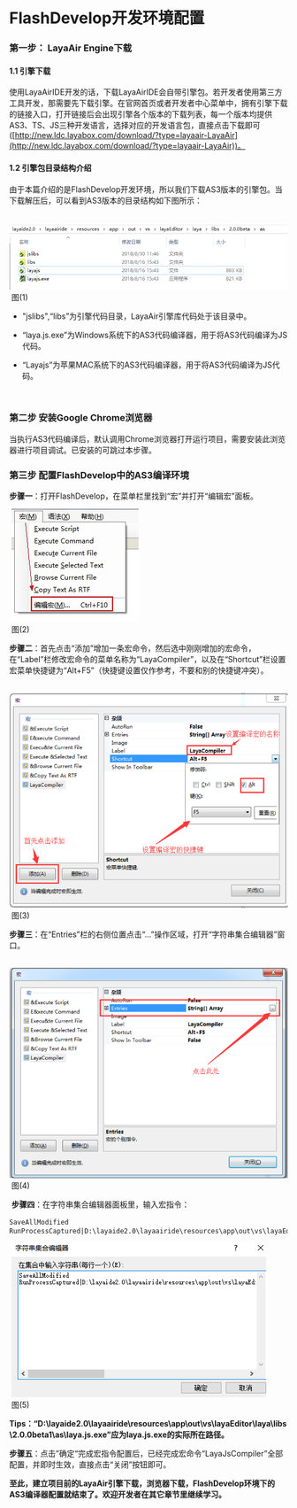 # FlashDevelop开发环境配置

### 第一步： LayaAir Engine下载

#### 1.1 引擎下载

​     使用LayaAirIDE开发的话，下载LayaAirIDE会自带引擎包。若开发者使用第三方工具开发，那需要先下载引擎。在官网首页或者开发者中心菜单中，拥有引擎下载的链接入口，打开链接后会出现引擎各个版本的下载列表，每一个版本均提供AS3、TS、JS三种开发语言，选择对应的开发语言包，直接点击下载即可([http://new.ldc.layabox.com/download/?type=layaair-LayaAir](http://new.ldc.layabox.com/download/?type=layaair-LayaAir))。 

####  1.2 引擎包目录结构介绍 

由于本篇介绍的是FlashDevelop开发环境，所以我们下载AS3版本的引擎包。当下载解压后，可以看到AS3版本的目录结构如下图所示：

​    ![图片1.jpg](img/1.png)<br/>
​  图(1)

- "jslibs",“libs”为引擎代码目录，LayaAir引擎库代码处于该目录中。

- “laya.js.exe”为Windows系统下的AS3代码编译器，用于将AS3代码编译为JS代码。

- “Layajs”为苹果MAC系统下的AS3代码编译器，用于将AS3代码编译为JS代码。

  ​




### 第二步 安装Google Chrome浏览器

​    当执行AS3代码编译后，默认调用Chrome浏览器打开运行项目，需要安装此浏览器进行项目调试。已安装的可跳过本步骤。

 

### 第三步 配置FlashDevelop中的AS3编译环境

​    **步骤一**：打开FlashDevelop，在菜单栏里找到“宏”并打开“编辑宏”面板。

​    ![blob.png](img/2.png)<br/>
​  图(2)

​    **步骤二**：首先点击“添加”增加一条宏命令，然后选中刚刚增加的宏命令，在“Label”栏修改宏命令的菜单名称为“LayaCompiler”，以及在“Shortcut”栏设置宏菜单快捷键为“Alt+F5”（快捷键设置仅作参考，不要和别的快捷键冲突）。

​    ![blob.png](img/3.png)<br/>
​  图(3)

​    **步骤三**：在“Entries”栏的右侧位置点击“...”操作区域，打开“字符串集合编辑器”窗口。

​    ![blob.png](img/4.png)<br/>
​  图(4)

​    **步骤四**：在字符串集合编辑器面板里，输入宏指令：

```
SaveAllModified
RunProcessCaptured|D:\layaide2.0\layaairide\resources\app\out\vs\layaEditor\laya\libs\2.0.0beta1\as\layajs.exe;"$(ProjectPath)";iflash=false;chromerun=false;quickcompile=true;out=bin/js/bundle.js;subpath=
```

​    ![blob.png](img/5.png)<br/>
​  图(5)

**Tips：“D:\layaide2.0\layaairide\resources\app\out\vs\layaEditor\laya\libs\2.0.0beta1\as\laya.js.exe”应为laya.js.exe的实际所在路径。**




​    **步骤五**：点击”确定“完成宏指令配置后，已经完成宏命令“LayaJsCompiler”全部配置，并即时生效，直接点击“关闭”按钮即可。

  

**至此，建立项目前的LayaAir引擎下载，浏览器下载，FlashDevelop环境下的AS3编译器配置就结束了。欢迎开发者在其它章节里继续学习。**

